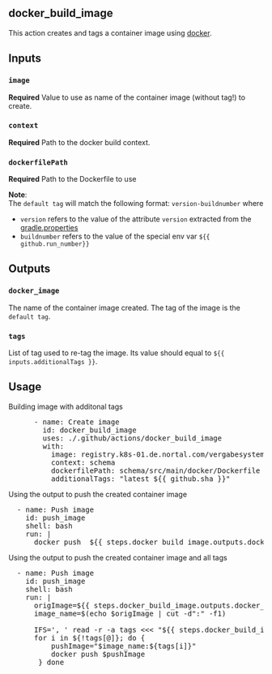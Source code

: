 ## docker_build_image

This action creates and tags a container image using [docker](https://www.docker.com/).

## Inputs

### `image`

**Required** Value to use as name of the container image (without tag!) to create.

### `context`

**Required** Path to the docker build context. 

### `dockerfilePath`

**Required** Path to the Dockerfile to use  


**Note**:   
The `default tag` will match the following format: `version-buildnumber` where 
- `version` refers to the value of the attribute `version` extracted from the [gradle.properties](../../../gradle.properties)
- `buildnumber` refers to the value of the special env var `${{ github.run_number}}` 
 

## Outputs

### `docker_image`
The name of the container image created. The tag of the image is the `default tag`.

### `tags`
List of tag used to re-tag the image. Its value should equal to `${{ inputs.additionalTags }}`.


## Usage

Building image with additonal tags

<pre>
      - name: Create image
        id: docker_build_image
        uses: ./.github/actions/docker_build_image
        with:
          image: registry.k8s-01.de.nortal.com/vergabesystem-hub-schema
          context: schema
          dockerfilePath: schema/src/main/docker/Dockerfile
          additionalTags: "latest ${{ github.sha }}"
</pre>
 
Using the output to push the created container image

<pre>
  - name: Push image
    id: push_image
    shell: bash
    run: |
      docker push  ${{ steps.docker_build_image.outputs.docker_image }}
</pre>

Using the output to push the created container image and all tags

<pre>
  - name: Push image
    id: push_image
    shell: bash
    run: |
      origImage=${{ steps.docker_build_image.outputs.docker_image }}
      image_name=$(echo $origImage | cut -d":" -f1)

      IFS=', ' read -r -a tags <<< "${{ steps.docker_build_image.outputs.tags }}"
      for i in ${!tags[@]}; do {
          pushImage="$image_name:${tags[i]}"
          docker push $pushImage
       } done
</pre>



